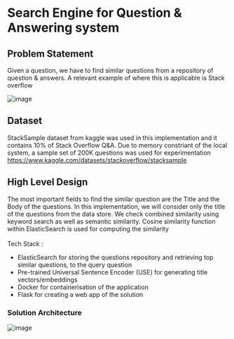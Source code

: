 # Search Engine for Question & Answering system
## Problem Statement
Given a question, we have to find similar questions from a repository of question & answers. A relevant example of where this is applicable is Stack overflow

![image](https://user-images.githubusercontent.com/89654615/201689740-9fe362ff-282b-4f08-a09e-ba355f3f4b87.png)

## Dataset
StackSample dataset from kaggle was used in this implementation and it contains 10% of Stack Overflow Q&A. Due to memory constriant of the local system, a sample set of 200K questions was used for experimentation
https://www.kaggle.com/datasets/stackoverflow/stacksample



## High Level Design
The most important fields to find the similar question are the Title and the Body of the questions. In this implementation, we will consider only the title of the questions from the data store. We check combined similarity using keyword search as well as semantic similarity. Cosine similarity function within ElasticSearch is used for computing the similarity<br/>  
Tech Stack :
  - ElasticSearch for storing the questions repository and retrieving top similar questions, to the query question
  - Pre-trained Universal Sentence Encoder (USE) for generating title vectors/embeddings
  - Docker for containerisation of the application  
  - Flask for creating a web app of the solution

### Solution Architecture 
![image](https://user-images.githubusercontent.com/89654615/201850777-d8902ceb-2b1a-4adf-b59c-eae291019ceb.png)
